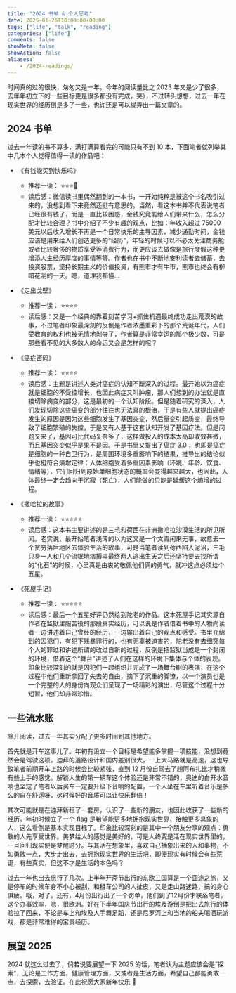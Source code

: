 ```yaml
---
title: "2024 书单 & 个人思考"
date: 2025-01-26T10:00:00+08:00
tags: ["life", "talk", "reading"]
categories: ["life"]
comments: false
showMeta: false
showAction: false
aliases:
    - /2024-readings/
---
```


时间真的过的很快，匆匆又是一年。今年的阅读量比之 2023 年又是少了很多，去年年初立下的一些目标更是很多都没有完成，笑），不过转头想想，过去一年在现实世界的经历倒是多了一些，也许还是可以糊弄出一篇文章的。

<!--more-->

## 2024 书单

过去一年读的书不算多，满打满算看完的可能只有不到 10 本，下面笔者就列举其中几本个人觉得值得一读的作品吧：

- 《有钱能买到快乐吗》
    - 推荐一读： ⭐️⭐️⭐️🌟
    - 读后感：微信读书里偶然翻到的一本书，一开始纯粹是被这个书名吸引过来的，没想到看下来竟然还挺有意思的。当然，看这本书并不代表说笔者已经很有钱了，而是一直比较困惑，金钱究竟能给人们带来什么，怎么分配才比较合理？书中介绍了不少有趣的观点，比如：年收入超过 75000 美元以后收入增长不再是一个日常快乐的主导因素，减少通勤时间，金钱应该是用来给人们创造更多的“经历”，年轻的时候可以不必太关注商务舱或者比较奢侈的物质享受等消费行为，而更应该去做像是旅行度假这种更增添人生经历厚度的事情等等。作者也在书中不断地安利读者去储蓄，去投资股票，坚持长期主义的价值投资，有熊市才有牛市，熊市也终会有柳暗花明的一天。嗯，道理我都懂...

- 《走出戈壁》
    - 推荐一读： ⭐️⭐️⭐️⭐️
    - 读后感：又是一个经典的靠着刻苦学习+抓住机遇最终成功走出荒漠的故事，不过笔者印象最深刻的反倒是作者浓墨重彩下的那个荒诞年代，人们受教育的权利也被无情地剥夺了，作者算是非常幸运的那个极少数，可是那些看不见的大多数人的命运又会是怎样的呢？

- 《癌症密码》
    - 推荐一读： ⭐️⭐️⭐️⭐️
    - 读后感：主题是讲述人类对癌症的认知不断深入的过程。最开始以为癌症就是细胞的不受控增长，也因此病症又叫肿瘤，那人们想到的办法就是直接切除病变的部分，这是最初的一个认知阶段。但是随着研究的深入，人们发现切除这些癌变的部分往往也无法真的根治，于是有些人就提出癌症发生的原因是因为这些细胞发生了基因突变，然后量变引起质变，最终导致了细胞繁殖的失控，于是又有人基于这套认知开发了基因疗法。但是问题又来了，基因可比代码复杂多了，这样做投入的成本太高却收效甚微，而且基因突变似乎是果不是因。于是书里又提出了癌症 3.0 ，也即是癌症是细胞的一种自卫行为，是周围环境多重影响下的结果，推导出的结论似乎也挺符合熵增定律：人体细胞受着多重因素影响（环境、年龄、饮食、情绪等），它们回归到原始单细胞状态的概率会变得越来越大，也因此，人体最终一定会趋向于沉寂（死亡），人们能做的只能是延缓这个熵增的过程。

- 《撒哈拉的故事》
    - 推荐一读： ⭐️⭐️⭐️⭐️⭐️
    - 读后感：这本书主要讲述的是三毛和荷西在非洲撒哈拉沙漠生活的所见所闻。老实说，最开始笔者浅薄的以为这又是一个文青闲来无事，故意去一个贫穷落后地区去体验生活的故事，可是当笔者读到荷西陷入泥沼，三毛只身一人和几个流氓地痞搏斗最终两人逃出生天之后还坚持要去找所谓的“化石”的时候，心里真是由衷的敬佩他们俩的勇气，就冲这点必须给个五星。

- 《死屋手记》
    - 推荐一读： ⭐️⭐️⭐️⭐️⭐️
    - 读后感：最后一个五星好评仍然给到陀老的作品。这本死屋手记其实源自作者在监狱里服苦役的那段真实经历，可以说是作者借着书中的人物向读者一边讲述着自己曾经的经历，一边输出着自己的观点和感受。书里介绍到的囚犯们，有犯下残暴罪行的，也有无辜被迫害的，陀老没有去细究每个人的罪过和讲述所谓的改过自新的过程，反倒是把监狱当成是一个封闭的环境，借着这个“舞台”讲述了人们在这样的环境下集体与个体的表现。印象比较深刻的就是囚犯们一起组织并完成了一场舞台剧的表演，在这个过程中他们重新拿回了失去的自由，摘下了沉重的脚镣，以一个演员也是一个完整的人的身份向观众们呈现了一场精彩的演出，尽管这个过程十分短暂，他们却非常珍惜。

## 一些流水账

除开阅读，过去一年其实分配了更多时间到其他地方。

首先就是开车这事儿了。年初有设立一个目标是希望能多掌握一项技能，没想到竟然会是驾驶这项。迪拜的道路设计和国内差别很大，一上大马路就是高速，这也导致笔者前期开车上路的时候会比较紧张，直到 12 月份自驾去了趟阿布扎比才稍微有些上手的感觉。解锁人生的第一辆车这个体验还是非常不错的，奥迪的白开水音响也坚定了笔者以后买车一定要升级下音响的配置，一个人坐在车里听着音乐是多么的自在舒适呀，这时候好的音质可以让快乐翻倍！

其次可能就是在迪拜新租了一套房，认识了一些新的朋友，也因此收获了一些新的经历。年初时候立了一个 flag 是希望能更多地拥抱现实世界，接触更多具象的人，这么看倒是基本实现目标了。印象比较深刻的是其中一个朋友分享的观点：勇敢的人先享受世界。美梦给人的感觉是美好的，可是人终究是活在现实世界里的，一旦回归现实便是梦醒时分。与其活在想象里，喜欢自己抽象出来的人和事物，不如勇敢一点，大步走出去，去拥抱现实世界的生活吧，即便现实有时候会有些荒诞，有些真实，但这不才是生活的本色吗？

过去一年也出去旅行了几次。上半年开斋节出行的东欧三国算是一个囧途之旅，又是停车的时候车身不小心被刮，和租车公司的人扯皮，又是走山路迷路，搞的身心俱疲。哦，对了，还有，4月份出行出了一个罚单，他们到了12月份才联系笔者，这个办事效率，嗯，很欧洲。好在下半年国庆节出行的埃及游倒是把出去旅行的体验拉了回来，不论是车上和埃及人手舞足蹈，还是尼罗河上和当地的船夫喝酒玩游戏，都是非常难得的宝贵经历。

## 展望 2025

2024 就这么过去了，倘若说要展望一下 2025 的话，笔者认为主题应该会是“探索”，无论是工作方面，健康管理方面，又或者是生活方面，希望自己都能勇敢一点，去探索，去验证。在此祝愿大家新年快乐 🎉
